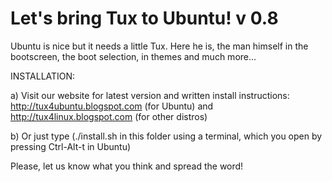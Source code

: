 # Let's bring Tux to Ubuntu! v 0.8
Ubuntu is nice but it needs a little Tux. Here he is, the man himself in the bootscreen, the boot selection, in themes and much more...

INSTALLATION:

a) Visit our website for latest version and written install instructions: 
    http://tux4ubuntu.blogspot.com (for Ubuntu) and http://tux4linux.blogspot.com (for other distros)

b) Or just type (./install.sh in this folder using a terminal, which you open by pressing Ctrl-Alt-t in Ubuntu)

Please, let us know what you think and spread the word!